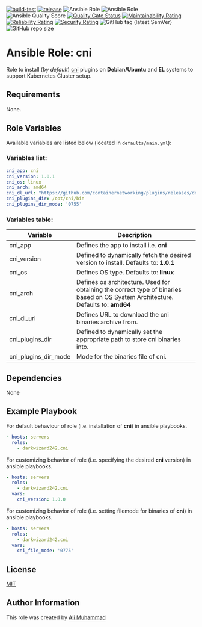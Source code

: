 [![build-test](https://github.com/darkwizard242/ansible-role-cni/workflows/build-and-test/badge.svg?branch=master)](https://github.com/darkwizard242/ansible-role-cni/actions?query=workflow%3Abuild-and-test) [![release](https://github.com/darkwizard242/ansible-role-cni/workflows/release/badge.svg)](https://github.com/darkwizard242/ansible-role-cni/actions?query=workflow%3Arelease) ![Ansible Role](https://img.shields.io/ansible/role/56897?color=dark%20green%20) ![Ansible Role](https://img.shields.io/ansible/role/d/56897?label=role%20downloads) ![Ansible Quality Score](https://img.shields.io/ansible/quality/56897?label=ansible%20quality%20score) [![Quality Gate Status](https://sonarcloud.io/api/project_badges/measure?project=ansible-role-cni&metric=alert_status)](https://sonarcloud.io/dashboard?id=ansible-role-cni) [![Maintainability Rating](https://sonarcloud.io/api/project_badges/measure?project=ansible-role-cni&metric=sqale_rating)](https://sonarcloud.io/dashboard?id=ansible-role-cni) [![Reliability Rating](https://sonarcloud.io/api/project_badges/measure?project=ansible-role-cni&metric=reliability_rating)](https://sonarcloud.io/dashboard?id=ansible-role-cni) [![Security Rating](https://sonarcloud.io/api/project_badges/measure?project=ansible-role-cni&metric=security_rating)](https://sonarcloud.io/dashboard?id=ansible-role-cni) ![GitHub tag (latest SemVer)](https://img.shields.io/github/tag/darkwizard242/ansible-role-cni?label=release) ![GitHub repo size](https://img.shields.io/github/repo-size/darkwizard242/ansible-role-cni?color=orange&style=flat-square)

# Ansible Role: cni

Role to install (_by default_) [cni](https://github.com/containernetworking/plugins) plugins on **Debian/Ubuntu** and **EL** systems to support Kubernetes Cluster setup.

## Requirements

None.

## Role Variables

Available variables are listed below (located in `defaults/main.yml`):

### Variables list:

```yaml
cni_app: cni
cni_version: 1.0.1
cni_os: linux
cni_arch: amd64
cni_dl_url: "https://github.com/containernetworking/plugins/releases/download/v{{ cni_version }}/cni-plugins-{{ cni_os }}-{{ cni_arch }}-v{{ cni_version }}.tgz"
cni_plugins_dir: /opt/cni/bin
cni_plugins_dir_mode: '0755'
```

### Variables table:

Variable             | Description
-------------------- | --------------------------------------------------------------------------------------------------------------------------------
cni_app              | Defines the app to install i.e. **cni**
cni_version          | Defined to dynamically fetch the desired version to install. Defaults to: **1.0.1**
cni_os               | Defines OS type. Defaults to: **linux**
cni_arch             | Defines os architecture. Used for obtaining the correct type of binaries based on OS System Architecture. Defaults to: **amd64**
cni_dl_url           | Defines URL to download the cni binaries archive from.
cni_plugins_dir      | Defined to dynamically set the appropriate path to store cni binaries into.
cni_plugins_dir_mode | Mode for the binaries file of cni.

## Dependencies

None

## Example Playbook

For default behaviour of role (i.e. installation of **cni**) in ansible playbooks.

```yaml
- hosts: servers
  roles:
    - darkwizard242.cni
```

For customizing behavior of role (i.e. specifying the desired **cni** version) in ansible playbooks.

```yaml
- hosts: servers
  roles:
    - darkwizard242.cni
  vars:
    cni_version: 1.0.0
```

For customizing behavior of role (i.e. setting filemode for binaries of **cni**) in ansible playbooks.

```yaml
- hosts: servers
  roles:
    - darkwizard242.cni
  vars:
    cni_file_mode: '0775'
```

## License

[MIT](https://github.com/darkwizard242/ansible-role-cni/blob/master/LICENSE)

## Author Information

This role was created by [Ali Muhammad](https://www.alimuhammad.dev/)
